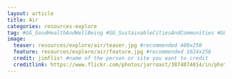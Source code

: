 ```yaml
---
layout: article
title: Air
categories: resources-explore
tag: #GG_GoodHealthAndWellBeing #GG_SustainableCitiesAndCommunities #GG_IndustryInnovationAndInfrastructure #GG_AffordableAndCleanEnergy
image:
  teaser: resources/explore/air/teaser.jpg #recommended 400x250
  feature: resources/explore/air/feature.jpg #recommended 1024x256
  credit: jimflix! #name of the person or site you want to credit
  creditlink: https://www.flickr.com/photos/jarroast/3874874014/in/photolist-6UpK3E-4NhG3b-dbGbB5-paZRr6-ehiAFp-314W7f-53Pd2y-jJyr9d-dwsqZP-8KyfXA-nNPf4w-8xfyY-fwHq9Y-nXrzGg-4Lne9a-qTRhCp-9PpFmq-SVAMJ-cQ9QFA-bNE1Fx-MFc4H-gpFLJY-4mRLgA-eYUsdu-dRQLbu-pQ2y6k-6aEKgY-6bqTCA-82JqCA-9vw2LL-9hBft2-8Kyfm3-6jVGBc-jnZZt9-tf9NZN-8Ym1a5-aELEaD-dBbkVk-cstW87-dwR7p3-ee3Hqp-qSAYR7-aL17ok-dB4VwE-nj2JXX-azarrf-8PLYFj-ihKQk-oSy1CG-9Qp4cw #url to their site or licensing
---
```


